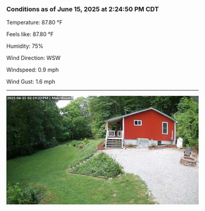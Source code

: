 ### Conditions as of June 15, 2025 at 2:24:50 PM CDT 

Temperature: 87.80 &deg;F

Feels like: 87.80 &deg;F

Humidity: 75%

Wind Direction: WSW

Windspeed: 0.9 mph

Wind Gust: 1.6 mph

---

<img src="./images/latest.jpeg"/>

